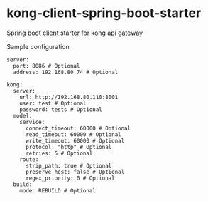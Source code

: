# kong-client-spring-boot-starter
Spring boot client starter for kong api gateway


Sample configuration

	server:
	  port: 8086 # Optional
	  address: 192.168.80.74 # Optional
	
	kong:
	  server:
	    url: http://192.168.80.110:8001
	    user: test # Optional
	    password: tests # Optional
	  model:
	    service:
	      connect_timeout: 60000 # Optional
	      read_timeout: 60000 # Optional
	      write_timeout: 60000 # Optional
	      protocol: "http" # Optional
	      retries: 5 # Optional
	    route:
	      strip_path: true # Optional
	      preserve_host: false # Optional
	      regex_priority: 0 # Optional
	  build:
	    mode: REBUILD # Optional
